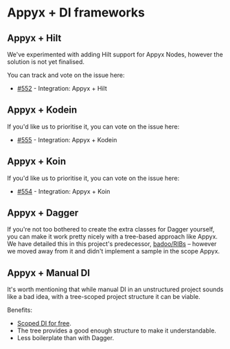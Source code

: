# Appyx + DI frameworks

## Appyx + Hilt

We've experimented with adding Hilt support for Appyx Nodes, however the solution is not yet finalised.

You can track and vote on the issue here:

- [#552](https://github.com/bumble-tech/appyx/issues/552) - Integration: Appyx + Hilt


## Appyx + Kodein

If you'd like us to prioritise it, you can vote on the issue here:

- [#555](https://github.com/bumble-tech/appyx/issues/555) - Integration: Appyx + Kodein


## Appyx + Koin

If you'd like us to prioritise it, you can vote on the issue here:

- [#554](https://github.com/bumble-tech/appyx/issues/554) - Integration: Appyx + Koin


## Appyx + Dagger

If you're not too bothered to create the extra classes for Dagger yourself, you can make it work pretty nicely with a tree-based approach like Appyx. We have detailed this in this project's predecessor, [badoo/RIBs](https://github.com/badoo/RIBs/blob/master/documentation/tree-structure-101/providing-dependencies.md#dagger) – however we moved away from it and didn't implement a sample in the scope Appyx. 


## Appyx + Manual DI

It's worth mentioning that while manual DI in an unstructured project sounds like a bad idea, with a tree-scoped project structure it can be viable. 

Benefits:

- [Scoped DI for free](../apps/scoped-di.md).
- The tree provides a good enough structure to make it understandable.
- Less boilerplate than with Dagger.
